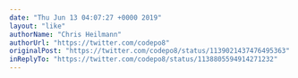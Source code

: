 ```yaml
---
date: "Thu Jun 13 04:07:27 +0000 2019"
layout: "like"
authorName: "Chris Heilmann"
authorUrl: "https://twitter.com/codepo8"
originalPost: "https://twitter.com/codepo8/status/1139021437476495363"
inReplyTo: "https://twitter.com/codepo8/status/1138805594914271232"
---
```

